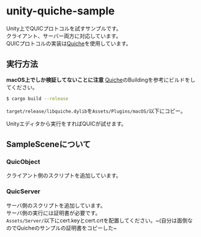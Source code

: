 # unity-quiche-sample

Unity上でQUICプロトコルを試すサンプルです。  
クライアント、サーバー両方に対応しています。  
QUICプロトコルの実装は[Quiche](https://github.com/cloudflare/quiche)を使用しています。

## 実行方法

**macOS上でしか検証してないことに注意**
[Quiche](https://github.com/cloudflare/quiche)のBuildingを参考にビルドをしてください。
```sh
$ cargo build --release
```
`target/release/libquiche.dylib`を`Assets/Plugins/macOS/`以下にコピー。

Unityエディタから実行をすればQUICが試せます。

## SampleSceneについて

### QuicObject
クライアント側のスクリプトを追加しています。

### QuicServer
サーバ側のスクリプトを追加しています。  
サーバ側の実行には証明書が必要です。  
`Assets/Server/`以下にcert.keyとcert.crtを配置してください。~(自分は面倒なのでQuicheのサンプルの証明書をコピーした~
